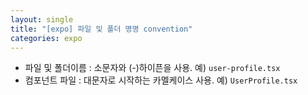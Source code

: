 ```yaml
---
layout: single
title: "[expo] 파일 및 폴더 명명 convention"
categories: expo
---
```


- 파일 및 폴더이름 : 소문자와 (-)하이픈을 사용. 예) `user-profile.tsx`
- 컴포넌트 파일 : 대문자로 시작하는 카멜케이스 사용. 예) `UserProfile.tsx`

